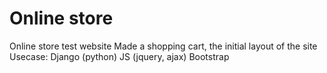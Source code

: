 # Online store
Online store test website
Made a shopping cart, the initial layout of the site
Usecase:
Django (python)
JS (jquery, ajax)
Bootstrap

